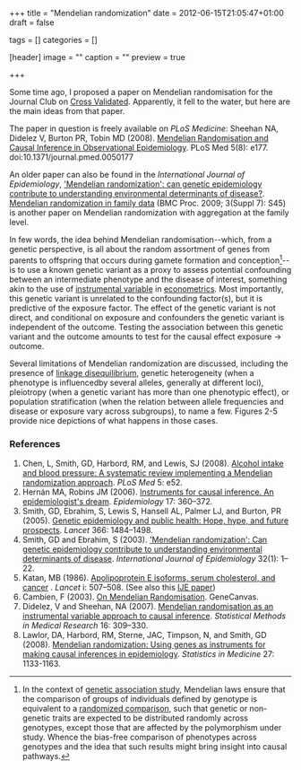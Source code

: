 +++
title = "Mendelian randomization"
date = 2012-06-15T21:05:47+01:00
draft = false

tags = []
categories = []

[header]
image = ""
caption = ""
preview = true

+++

Some time ago, I proposed a paper on Mendelian randomisation for the Journal Club on [Cross Validated](http://stats.stackexchange.com/). Apparently, it fell to the water, but here are the main ideas from that paper.

The paper in question is freely available on *PLoS Medicine*:
Sheehan NA, Didelez V, Burton PR, Tobin MD (2008). [Mendelian Randomisation and Causal Inference in Observational Epidemiology](http://www.plosmedicine.org/article/info%3adoi/10.1371/journal.pmed.0050177). PLoS Med 5(8): e177. doi:10.1371/journal.pmed.0050177

An older paper can also be found in the *International Journal of Epidemiology*, ['Mendelian randomization': can genetic epidemiology contribute to understanding environmental determinants of disease?](http://www.ncbi.nlm.nih.gov/pubmed/12689998). [Mendelian randomization in family data](http://www.ncbi.nlm.nih.gov/pmc/articles/PMC2795944/) (BMC Proc. 2009; 3(Suppl 7): S45) is another paper on Mendelian randomization with aggregation at the family level.

In few words, the idea behind Mendelian randomisation--which, from a genetic perspective, is all about the random assortment of genes from parents to offspring that occurs during gamete formation and conception[^1]--is to use a known genetic variant as a proxy to assess potential confounding between an intermediate phenotype and the disease of interest, something akin to the use of [instrumental variable](http://en.wikipedia.org/wiki/Instrumental_variable) in <i class="fa fa-file-pdf-o fa-1x"></i> [econometrics](http://www.economics.harvard.edu/faculty/stock/files/isb201049.pdf). Most importantly, this genetic variant is unrelated to the confounding factor(s), but it is predictive of the exposure factor. The effect of the genetic variant is not direct, and conditional on exposure and confounders the genetic variant is independent of the outcome. Testing the association between this genetic variant and the outcome amounts to test for the causal effect exposure → outcome.

Several limitations of Mendelian randomization are discussed, including the presence of [linkage disequilibrium](http://en.wikipedia.org/wiki/Linkage_disequilibrium), genetic heterogeneity (when a phenotype is influencedby several alleles, generally at different loci), pleiotropy (when a genetic variant has more than one phenotypic effect), or population stratification (when the relation between allele frequencies and disease or exposure vary across subgroups), to name a few. Figures 2-5 provide nice depictions of what happens in those cases.


### References

1. Chen, L, Smith, GD, Harbord, RM, and Lewis, SJ (2008). [Alcohol intake and blood pressure: A systematic review implementing a Mendelian randomization approach](http://www.plosmedicine.org/article/info:doi/10.1371/journal.pmed.0050052). *PLoS Med* 5: e52.
2. Hernán MA, Robins JM (2006). <i class="fa fa-file-pdf-o fa-1x"></i> [Instruments for causal inference. An epidemiologist's dream](http://www.harvardschoolofpublichealth.org/faculty/miguel-hernan/files/hernan_epidemiology06.pdf). *Epidemiology* 17: 360–372.
3. Smith, GD, Ebrahim, S, Lewis S, Hansell AL, Palmer LJ, and Burton, PR (2005). <i class="fa fa-file-pdf-o fa-1x"></i> [Genetic epidemiology and public health: Hope, hype, and future prospects](http://www.montefiore.ulg.ac.be/~kvansteen/GeneticEpi-PublicHealth/ac0910/Chapter1/InClassReading_CH1b_Smith2005.pdf). *Lancet* 366: 1484–1498.
4. Smith, GD and Ebrahim, S (2003). ['Mendelian randomization': Can genetic epidemiology contribute to understanding environmental determinants of disease](http://ije.oxfordjournals.org/content/32/1/1.short). *International Journal of Epidemiology* 32(1): 1–22.
5. Katan, MB (1986). [Apolipoprotein E isoforms, serum cholesterol, and cancer](http://www.jameslindlibrary.org/system/attachments/14/original/katan-1986.pdf?1299076010) <i class="fa fa-chain-broken fa-1x"></i> . *Lancet* i: 507–508. (See also this [IJE paper](http://www.epidemiology.ch/history/PDF%20bg/Katan%20MB%202004%20apolipoprotein%20E%20isoforms,%20serum%20cholest.pdf))
6. Cambien, F (2003). [On Mendelian Randomisation](http://genecanvas.ecgene.net/readarticle.php?article_id=197). GeneCanvas.
7. Didelez, V and Sheehan, NA (2007). <i class="fa fa-file-pdf-o fa-1x"></i> [Mendelian randomisation as an instrumental variable approach to causal inference](http://www.maths.bris.ac.uk/~maxvd/smmr_mendel_print.pdf). *Statistical Methods in Medical Research* 16: 309–330.
8. Lawlor, DA, Harbord, RM, Sterne, JAC, Timpson, N, and Smith, GD (2008). <i class="fa fa-file-pdf-o fa-1x"></i> [Mendelian randomization: Using genes as instruments for making causal inferences in epidemiology](http://www.people.vcu.edu/~bsmaher/MendRand1.pdf). *Statistics in Medicine* 27: 1133-1163.

[^1]: In the context of [genetic association study](http://en.wikipedia.org/wiki/Genetic_association), Mendelian laws ensure that the comparison of groups of individuals defined by genotype is equivalent to a [randomized comparison](http://ecgene.net/genecanvas/readarticle.php?article_id=197), such that genetic or non-genetic traits are expected to be distributed randomly across genotypes, except those that are affected by the polymorphism under study. Whence the bias-free comparison of phenotypes across genotypes and the idea that such results might bring insight into causal pathways.
